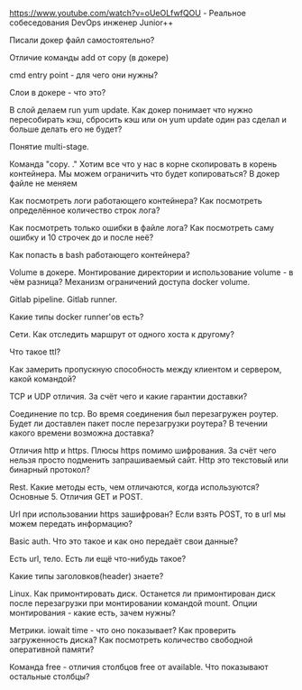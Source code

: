 https://www.youtube.com/watch?v=oUeOLfwfQOU - Реальное собеседования DevOps инженер Junior++

Писали докер файл самостоятельно?

Отличие команды add от copy (в докере)

cmd entry point - для чего они нужны?

Слои в докере - что это?

В слой делаем run yum update. Как докер понимает что нужно пересобирать кэш, сбросить кэш или он yum update один раз сделал и больше делать его не будет?

Понятие multi-stage.

Команда "copy. ." Хотим все что у нас в корне скопировать в корень контейнера. Мы можем ограничить что будет копироваться? В докер файле не меняем

Как посмотреть логи работающего контейнера? Как посмотреть определённое количество строк лога?

Как посмотреть только ошибки в файле лога? Как посмотреть саму ошибку и 10 строчек до и после неё?

Как попасть в bash работающего контейнера?

Volume в докере. Монтирование директории и использование volume - в чём разница?
Механизм ограничений доступа docker volume.

Gitlab pipeline. Gitlab runner.

Какие типы docker runner'ов есть?

Сети. Как отследить маршрут от одного хоста к другому?

Что такое ttl?

Как замерить пропускную способность между клиентом и сервером, какой командой?

TCP и UDP отличия. За счёт чего и какие гарантии доставки?

Соединение по tcp. Во время соединения был перезагружен роутер. Будет ли доставлен пакет после перезагрузки роутера? В течeнии какого времени возможна доставка?

Отличия http и https. Плюсы https помимо шифрования. За счёт чего нельзя просто подменить запрашиваемый сайт. Http это текстовый или бинарный протокол?

Rest. Какие методы есть, чем отличаются, когда используются? Основные 5. Отличия GET и POST.

Url при использовании https зашифрован? Если взять POST, то в url мы можем передать информацию?

Basic auth. Что это такое и как оно передаёт свои данные?

Есть url, тело. Есть ли ещё что-нибудь такое?

Какие типы заголовков(header) знаете?

Linux. Как примонтировать диск. Останется ли примонтирован диск после перезагрузки при монтировании командой mount. Опции монтирования - какие есть, зачем нужны?

Метрики. iowait time - что оно показывает? Как проверить загруженность диска? Как посмотреть количество свободной оперативной памяти?

Команда free - отличия столбцов free от available. Что показывают остальные столбцы?
